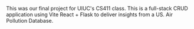 
This was our final project for UIUC's CS411 class. This is a full-stack CRUD application using Vite React + Flask to deliver insights from a US. Air Pollution Database.

